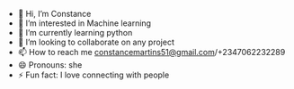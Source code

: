 - 👋 Hi, I’m Constance 
- 👀 I’m interested in Machine learning 
- 🌱 I’m currently learning python 
- 💞️ I’m looking to collaborate on any project 
- 📫 How to reach me constancemartins51@gmail.com/+2347062232289
- 😄 Pronouns: she
- ⚡ Fun fact: I love connecting with people 

<!---
Marcona51/Marcona51 is a ✨ special ✨ repository because its `README.md` (this file) appears on your GitHub profile.
You can click the Preview link to take a look at your changes.
--->
